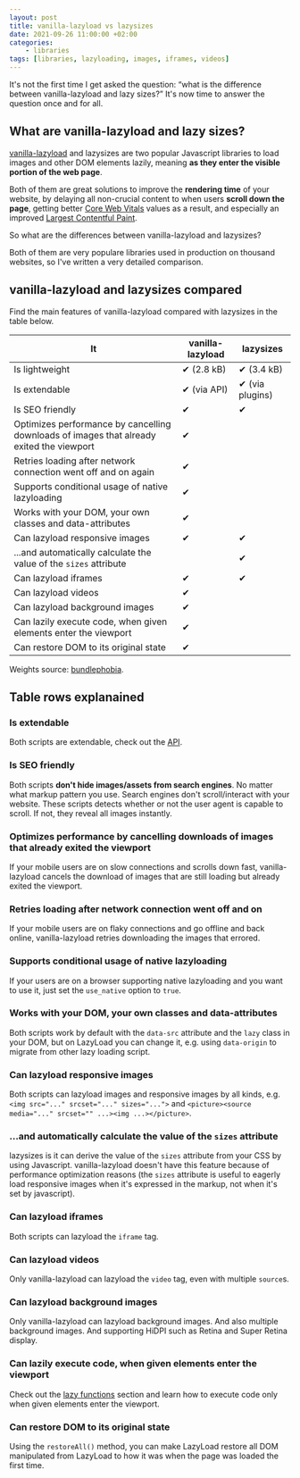```yaml
---
layout: post
title: vanilla-lazyload vs lazysizes
date: 2021-09-26 11:00:00 +02:00
categories:
    - libraries
tags: [libraries, lazyloading, images, iframes, videos]
---
```


It's not the first time I get asked the question: <q>what is the difference between vanilla-lazyload and lazy sizes?</q> It's now time to answer the question once and for all.

<!-- 🤫 Quick answer: find all the differences [in this table](https://github.com/verlok/vanilla-lazyload/blob/master/README.md#vanilla-lazyload-vs-lazysizes) -->

## What are vanilla-lazyload and lazy sizes?

[vanilla-lazyload](https://github.com/verlok/vanilla-lazyload/) and lazysizes are two popular Javascript libraries to load images and other DOM elements lazily, meaning <strong>as they enter the visible portion of the web page</strong>. 

Both of them are great solutions to improve the <strong>rendering time</strong> of your website, by delaying all non-crucial content to when users <strong>scroll down the page</strong>, getting better [Core Web Vitals](https://web.dev/cwv) values as a result, and especially an improved [Largest Contentful Paint](https://web.dev/lcp). 

So what are the differences between vanilla-lazyload and lazysizes? 

Both of them are very populare libraries used in production on thousand websites, so I've written a very detailed comparison. 

## vanilla-lazyload and lazysizes compared 

Find the main features of vanilla-lazyload compared with lazysizes in the table below. 

| It                                                                                       | vanilla-lazyload | lazysizes   |
| ---------------------------------------------------------------------------------------- | ---------------- | ----------- |
| Is lightweight                                                                           | ✔ (2.8 kB)       | ✔ (3.4 kB)  |
| Is extendable                                                                            | ✔ (via API)          | ✔ (via plugins) |
| Is SEO friendly                                                                          | ✔                | ✔           |
| Optimizes performance by cancelling downloads of images that already exited the viewport | ✔                |             |
| Retries loading after network connection went off and on again                                 | ✔                |             |
| Supports conditional usage of native lazyloading                                         | ✔                |             |
| Works with your DOM, your own classes and data-attributes                                | ✔                |             |
| Can lazyload responsive images                                                           | ✔                | ✔           |
| ...and automatically calculate the value of the `sizes` attribute                        |                  | ✔           |
| Can lazyload iframes                                                                     | ✔                | ✔           |
| Can lazyload videos                                                                      | ✔                |             |
| Can lazyload background images                                                           | ✔                |             |
| Can lazily execute code, when given elements enter the viewport                          | ✔                |             |
| Can restore DOM to its original state                                                    | ✔                |             |

Weights source: [bundlephobia](https://bundlephobia.com/). 

## Table rows explanained

### Is extendable

Both scripts are extendable, check out the [API](#-api).

### Is SEO friendly

Both scripts **don't hide images/assets from search engines**. No matter what markup pattern you use. Search engines don't scroll/interact with your website. These scripts detects whether or not the user agent is capable to scroll. If not, they reveal all images instantly.

### Optimizes performance by cancelling downloads of images that already exited the viewport

If your mobile users are on slow connections and scrolls down fast, vanilla-lazyload cancels the download of images that are still loading but already exited the viewport.

### Retries loading after network connection went off and on

If your mobile users are on flaky connections and go offline and back online, vanilla-lazyload retries downloading the images that errored.

### Supports conditional usage of native lazyloading

If your users are on a browser supporting native lazyloading and you want to use it, just set the `use_native` option to `true`.

### Works with your DOM, your own classes and data-attributes

Both scripts work by default with the `data-src` attribute and the `lazy` class in your DOM, but on LazyLoad you can change it, e.g. using `data-origin` to migrate from other lazy loading script.

### Can lazyload responsive images

Both scripts can lazyload images and responsive images by all kinds, e.g. `<img src="..." srcset="..." sizes="...">` and `<picture><source media="..." srcset="" ...><img ...></picture>`.

### ...and automatically calculate the value of the `sizes` attribute

lazysizes is it can derive the value of the `sizes` attribute from your CSS by using Javascript.
vanilla-lazyload doesn't have this feature because of performance optimization reasons (the `sizes` attribute is useful to eagerly load responsive images when it's expressed in the markup, not when it's set by javascript).

### Can lazyload iframes

Both scripts can lazyload the `iframe` tag.

### Can lazyload videos

Only vanilla-lazyload can lazyload the `video` tag, even with multiple `source`s.

### Can lazyload background images

Only vanilla-lazyload can lazyload background images. And also multiple background images. And supporting HiDPI such as Retina and Super Retina display.

### Can lazily execute code, when given elements enter the viewport

Check out the [lazy functions](#lazy-functions) section and learn how to execute code only when given elements enter the viewport.

### Can restore DOM to its original state

Using the `restoreAll()` method, you can make LazyLoad restore all DOM manipulated from LazyLoad to how it was when the page was loaded the first time. 
